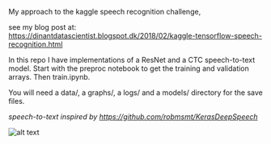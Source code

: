 My approach to the kaggle speech recognition challenge,

see my blog post at: https://dinantdatascientist.blogspot.dk/2018/02/kaggle-tensorflow-speech-recognition.html

In this repo I have implementations of a ResNet and a CTC speech-to-text model.
Start with the preproc notebook to get the training and validation arrays. Then train.ipynb.

You will need a data/, a graphs/, a logs/ and a models/ directory for the save files.

*speech-to-text inspired by https://github.com/robmsmt/KerasDeepSpeech*

![alt text](https://github.com/chrisdinant/speech/raw/master/confmat.png)
